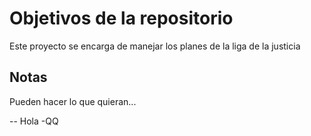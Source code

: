 # Objetivos de la repositorio

Este proyecto se encarga de manejar los planes de la liga de la justicia


## Notas
Pueden hacer lo que quieran...

--
Hola
-QQ
